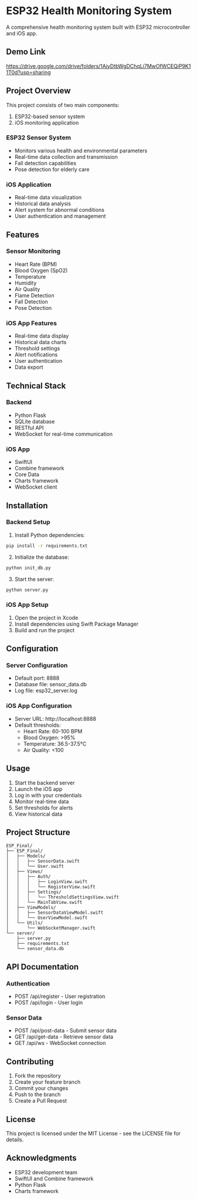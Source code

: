 # ESP32 Health Monitoring System

A comprehensive health monitoring system built with ESP32 microcontroller and iOS app.

## Demo Link

https://drive.google.com/drive/folders/1AjyDtbWgDChqLi7MwOfWCEQiP9K11T0d?usp=sharing

## Project Overview

This project consists of two main components:
1. ESP32-based sensor system
2. iOS monitoring application

### ESP32 Sensor System
- Monitors various health and environmental parameters
- Real-time data collection and transmission
- Fall detection capabilities
- Pose detection for elderly care

### iOS Application
- Real-time data visualization
- Historical data analysis
- Alert system for abnormal conditions
- User authentication and management

## Features

### Sensor Monitoring
- Heart Rate (BPM)
- Blood Oxygen (SpO2)
- Temperature
- Humidity
- Air Quality
- Flame Detection
- Fall Detection
- Pose Detection

### iOS App Features
- Real-time data display
- Historical data charts
- Threshold settings
- Alert notifications
- User authentication
- Data export

## Technical Stack

### Backend
- Python Flask
- SQLite database
- RESTful API
- WebSocket for real-time communication

### iOS App
- SwiftUI
- Combine framework
- Core Data
- Charts framework
- WebSocket client

## Installation

### Backend Setup
1. Install Python dependencies:
```bash
pip install -r requirements.txt
```

2. Initialize the database:
```bash
python init_db.py
```

3. Start the server:
```bash
python server.py
```

### iOS App Setup
1. Open the project in Xcode
2. Install dependencies using Swift Package Manager
3. Build and run the project

## Configuration

### Server Configuration
- Default port: 8888
- Database file: sensor_data.db
- Log file: esp32_server.log

### iOS App Configuration
- Server URL: http://localhost:8888
- Default thresholds:
  - Heart Rate: 60-100 BPM
  - Blood Oxygen: >95%
  - Temperature: 36.5-37.5°C
  - Air Quality: <100

## Usage

1. Start the backend server
2. Launch the iOS app
3. Log in with your credentials
4. Monitor real-time data
5. Set thresholds for alerts
6. View historical data

## Project Structure

```
ESP_Final/
├── ESP_Final/
│   ├── Models/
│   │   ├── SensorData.swift
│   │   └── User.swift
│   ├── Views/
│   │   ├── Auth/
│   │   │   ├── LoginView.swift
│   │   │   └── RegisterView.swift
│   │   ├── Settings/
│   │   │   └── ThresholdSettingsView.swift
│   │   └── MainTabView.swift
│   ├── ViewModels/
│   │   ├── SensorDataViewModel.swift
│   │   └── UserViewModel.swift
│   └── Utils/
│       └── WebSocketManager.swift
└── server/
    ├── server.py
    ├── requirements.txt
    └── sensor_data.db
```

## API Documentation

### Authentication
- POST /api/register - User registration
- POST /api/login - User login

### Sensor Data
- POST /api/post-data - Submit sensor data
- GET /api/get-data - Retrieve sensor data
- GET /api/ws - WebSocket connection

## Contributing

1. Fork the repository
2. Create your feature branch
3. Commit your changes
4. Push to the branch
5. Create a Pull Request

## License

This project is licensed under the MIT License - see the LICENSE file for details.

## Acknowledgments

- ESP32 development team
- SwiftUI and Combine framework
- Python Flask
- Charts framework 
